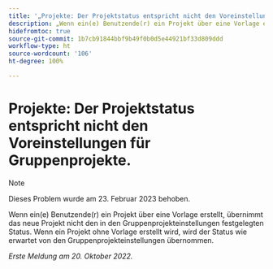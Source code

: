 ```yaml
---
title: '„Projekte: Der Projektstatus entspricht nicht den Voreinstellungen für Gruppenprojekte.“'
description: „Wenn ein(e) Benutzende(r) ein Projekt über eine Vorlage erstellt, übernimmt das neue Projekt nicht den in den Gruppenprojekteinstellungen festgelegten Status. Wenn ein Projekt ohne Vorlage erstellt wird, wird der Status wie erwartet von den Gruppenprojekteinstellungen übernommen.“
hidefromtoc: true
source-git-commit: 1b7cb91844bbf9b49f0b0d5e44921bf33d809ddd
workflow-type: ht
source-wordcount: '106'
ht-degree: 100%

---
```



# Projekte: Der Projektstatus entspricht nicht den Voreinstellungen für Gruppenprojekte.

>[!NOTE]
>
>Dieses Problem wurde am 23. Februar 2023 behoben.

Wenn ein(e) Benutzende(r) ein Projekt über eine Vorlage erstellt, übernimmt das neue Projekt nicht den in den Gruppenprojekteinstellungen festgelegten Status. Wenn ein Projekt ohne Vorlage erstellt wird, wird der Status wie erwartet von den Gruppenprojekteinstellungen übernommen.

_Erste Meldung am 20. Oktober 2022._

